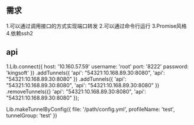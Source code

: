 ## 需求
1.可以通过调用接口的方式实现端口转发
2.可以通过命令行运行
3.Promise风格
4.依赖ssh2


## api
1.Lib.connect({
    host: '10.160.57.59'
    username: 'root'
    port: '8222'
    password: 'kingsoft'
  })
  .addTunnels({
    'api': "54321:10.168.89.30:8080",
    'api': "54321:10.168.89.30:8080"
  })
  .addTunnels({
    'api': "54321:10.168.89.30:8080",
    'api': "54321:10.168.89.30:8080"
  })
  .removeTunnels({}
    'api': "54321:10.168.89.30:8080",
    'api': "54321:10.168.89.30:8080"
   });

Lib.makeTunnelByConfig({
  file: '/path/config.yml',
  profileName: 'test',
  tunnelGroup: 'test'
})

